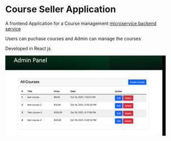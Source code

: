 # Course Seller Application

A frontend Application for a Course management [microservice backend service](https://github.com/devgithinji/course-purchase-microservice)

Users can puchase courses and Admin can manage the courses

Developed in React js

![overview](img.png)
